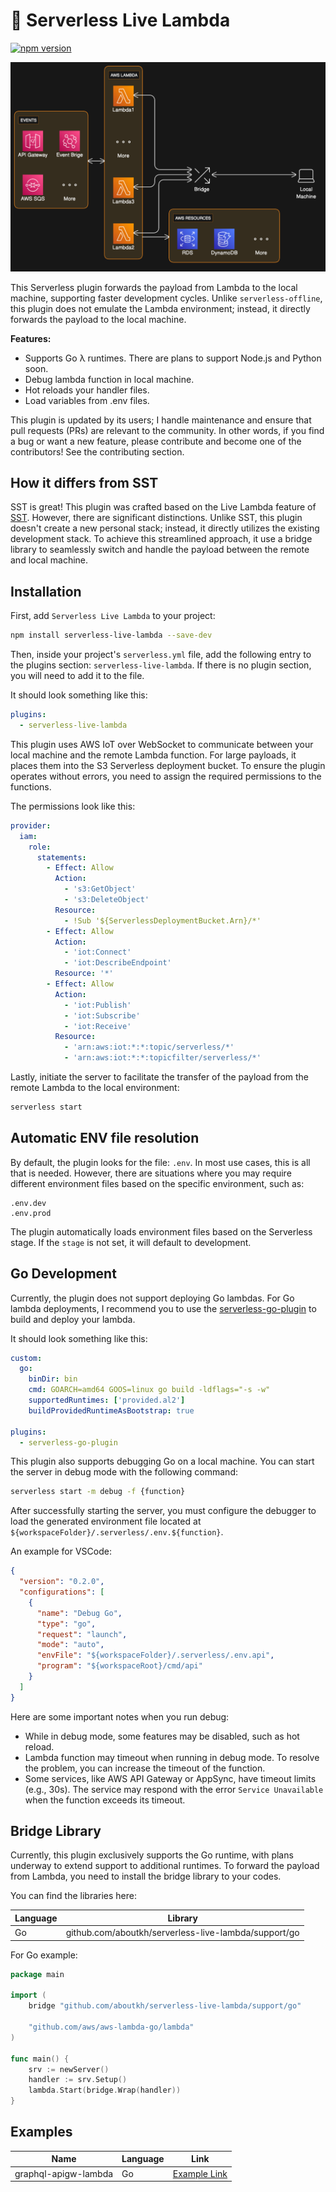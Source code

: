 # 🚀 Serverless Live Lambda

[![npm version](https://img.shields.io/npm/v/serverless-live-lambda.svg?style=flat)](https://www.npmjs.com/package/serverless-live-lambda)

![](https://raw.githubusercontent.com/aboutkh/serverless-live-lambda/main/docs/img/arch.png)

This Serverless plugin forwards the payload from Lambda to the local machine, supporting faster
development cycles. Unlike `serverless-offline`, this plugin does not emulate the Lambda environment;
instead, it directly forwards the payload to the local machine.

**Features:**

- Supports Go λ runtimes. There are plans to support Node.js and Python soon.
- Debug lambda function in local machine.
- Hot reloads your handler files.
- Load variables from .env files.

This plugin is updated by its users; I handle maintenance and ensure that pull requests (PRs)
are relevant to the community. In other words, if you find a bug or want a new feature,
please contribute and become one of the contributors! See the contributing section.

## How it differs from SST

SST is great! This plugin was crafted based on the Live Lambda feature of [SST](https://docs.sst.dev/live-lambda-development).
However, there are significant distinctions. Unlike SST, this plugin doesn't create a new personal stack;
instead, it directly utilizes the existing development stack. To achieve this streamlined approach,
it use a bridge library to seamlessly switch and handle the payload between the remote and local machine.

## Installation

First, add `Serverless Live Lambda` to your project:

```bash
npm install serverless-live-lambda --save-dev
```

Then, inside your project's `serverless.yml` file, add the following entry to the plugins section:
`serverless-live-lambda`. If there is no plugin section, you will need to add it to the file.

It should look something like this:

```yaml
plugins:
  - serverless-live-lambda
```

This plugin uses AWS IoT over WebSocket to communicate between your local machine and the remote Lambda function.
For large payloads, it places them into the S3 Serverless deployment bucket. To ensure the plugin operates without errors,
you need to assign the required permissions to the functions.

The permissions look like this:

```yaml
provider:
  iam:
    role:
      statements:
        - Effect: Allow
          Action:
            - 's3:GetObject'
            - 's3:DeleteObject'
          Resource:
            - !Sub '${ServerlessDeploymentBucket.Arn}/*'
        - Effect: Allow
          Action:
            - 'iot:Connect'
            - 'iot:DescribeEndpoint'
          Resource: '*'
        - Effect: Allow
          Action:
            - 'iot:Publish'
            - 'iot:Subscribe'
            - 'iot:Receive'
          Resource:
            - 'arn:aws:iot:*:*:topic/serverless/*'
            - 'arn:aws:iot:*:*:topicfilter/serverless/*'
```

Lastly, initiate the server to facilitate the transfer of the payload from the remote Lambda to
the local environment:

```bash
serverless start
```

## Automatic ENV file resolution

By default, the plugin looks for the file: `.env`. In most use cases, this is all that is needed.
However, there are situations where you may require different environment files based on
the specific environment, such as:

```
.env.dev
.env.prod
```

The plugin automatically loads environment files based on the Serverless stage.
If the `stage` is not set, it will default to development.

## Go Development

Currently, the plugin does not support deploying Go lambdas. For Go lambda deployments,
I recommend you to use the [serverless-go-plugin](https://www.npmjs.com/package/serverless-go-plugin)
to build and deploy your lambda.

It should look something like this:

```yaml
custom:
  go:
    binDir: bin
    cmd: GOARCH=amd64 GOOS=linux go build -ldflags="-s -w"
    supportedRuntimes: ['provided.al2']
    buildProvidedRuntimeAsBootstrap: true

plugins:
  - serverless-go-plugin
```

This plugin also supports debugging Go on a local machine. You can start the server in debug mode with the
following command:

```bash
serverless start -m debug -f {function}
```

After successfully starting the server, you must configure the debugger to load the generated environment file
located at `${workspaceFolder}/.serverless/.env.${function}`.

An example for VSCode:

```json
{
  "version": "0.2.0",
  "configurations": [
    {
      "name": "Debug Go",
      "type": "go",
      "request": "launch",
      "mode": "auto",
      "envFile": "${workspaceFolder}/.serverless/.env.api",
      "program": "${workspaceRoot}/cmd/api"
    }
  ]
}
```

Here are some important notes when you run debug:

- While in debug mode, some features may be disabled, such as hot reload.
- Lambda function may timeout when running in debug mode. To resolve the problem,
  you can increase the timeout of the function.
- Some services, like AWS API Gateway or AppSync, have timeout limits (e.g., 30s).
  The service may respond with the error `Service Unavailable` when the function exceeds its timeout.

## Bridge Library

Currently, this plugin exclusively supports the Go runtime, with plans underway to extend support
to additional runtimes. To forward the payload from Lambda, you need to install the bridge library
to your codes.

You can find the libraries here:

| Language | Library                                              |
| -------- | ---------------------------------------------------- |
| Go       | github.com/aboutkh/serverless-live-lambda/support/go |

For Go example:

```go
package main

import (
	bridge "github.com/aboutkh/serverless-live-lambda/support/go"

	"github.com/aws/aws-lambda-go/lambda"
)

func main() {
	srv := newServer()
	handler := srv.Setup()
	lambda.Start(bridge.Wrap(handler))
}
```

## Examples

| Name                 | Language | Link                                                                                                         |
| -------------------- | -------- | ------------------------------------------------------------------------------------------------------------ |
| graphql-apigw-lambda | Go       | [Example Link](https://github.com/aboutkh/serverless-live-lambda/tree/main/examples/go/graphql-apigw-lambda) |
